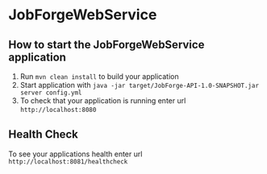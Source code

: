 # JobForgeWebService

How to start the JobForgeWebService application
---

1. Run `mvn clean install` to build your application
1. Start application with `java -jar target/JobForge-API-1.0-SNAPSHOT.jar server config.yml`
1. To check that your application is running enter url `http://localhost:8080`

Health Check
---

To see your applications health enter url `http://localhost:8081/healthcheck`
